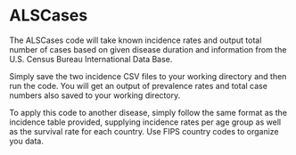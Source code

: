# ALSCases

The ALSCases code will take known incidence rates and output total number of cases based on given disease duration and information from the U.S. Census Bureau International Data Base.  

Simply save the two incidence CSV files to your working directory and then run the code.  You will get an output of prevalence rates and total case numbers also saved to your working directory.

To apply this code to another disease, simply follow the same format as the incidence table provided, supplying incidence rates per age group as well as the survival rate for each country.  Use FIPS country codes to organize you data.
